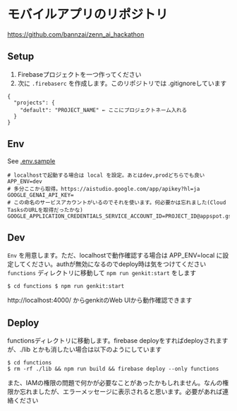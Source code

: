 
# モバイルアプリのリポジトリ
https://github.com/bannzai/zenn_ai_hackathon

## Setup
1. Firebaseプロジェクトを一つ作ってください
2. 次に `.firebaserc` を作成します。このリポジトリでは .gitignoreしています

```
{
  "projects": {
    "default": "PROJECT_NAME" ← ここにプロジェクトネーム入れる
  }
}
```

## Env
See [.env.sample](./functions/.env.sample)

```
# localhostで起動する場合は local を設定。あとはdev,prodどちらでも良い
APP_ENV=dev
# 多分ここから取得。https://aistudio.google.com/app/apikey?hl=ja
GOOGLE_GENAI_API_KEY=
# この命名のサービスアカウントがいるのでそれを使います。何必要かは忘れました(Cloud TasksのURLを取得だったかな)
GOOGLE_APPLICATION_CREDENTIALS_SERVICE_ACCOUNT_ID=PROJECT_ID@appspot.gserviceaccount.com
```

## Dev
`Env` を用意します。ただ、localhostで動作確認する場合は APP_ENV=local に設定してください。authが無効になるのでdeploy時は気をつけてください
`functions` ディレクトリに移動して `npm run genkit:start` をします

`
$ cd functions
$ npm run genkit:start
`

http://localhost:4000/ からgenkitのWeb UIから動作確認できます

## Deploy

functionsディレクトリに移動します。firebase deployをすればdeployされますが、./lib とかも消したい場合は以下のようにしています

```
$ cd functions
$ rm -rf ./lib && npm run build && firebase deploy --only functions
```

また、IAMの権限の問題で何かが必要なことがあったかもしれません。なんの権限か忘れましたが、エラーメッセージに表示されると思います。必要があれば連絡ください
